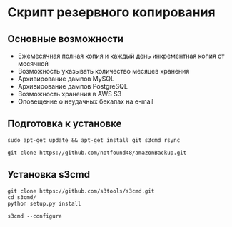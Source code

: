 # Скрипт резервного копирования

## Основные возможности

* Ежемесячная полная копия и каждый день инкрементная копия от месячной
* Возможность указывать количество месяцев хранения
* Архивирование дампов MySQL
* Архивирование дампов PostgreSQL
* Возможность хранения в AWS S3
* Оповещение о неудачных бекапах на e-mail

## Подготовка к установке
```
sudo apt-get update && apt-get install git s3cmd rsync

git clone https://github.com/notfound48/amazonBackup.git

```

## Установка s3cmd
```
git clone https://github.com/s3tools/s3cmd.git
cd s3cmd/
python setup.py install

s3cmd --configure
```